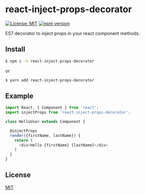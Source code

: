 # react-inject-props-decorator
[![License: MIT](https://img.shields.io/badge/License-MIT-yellow.svg?style=flat-square)](https://opensource.org/licenses/MIT)
[![npm version](https://img.shields.io/npm/v/react-inject-props-decorator.svg?style=flat-square)](https://www.npmjs.com/package/react-inject-props-decorator)

ES7 decorator to inject props in your react component methods.

## Install

```sh
$ npm i -S react-inject-props-decorator
```
or

```sh
$ yarn add react-inject-props-decorator
```

## Example

```javascript
import React, { Component } from 'react';
import injectProps from 'react-inject-props-decorator';

class HelloUser extends Component {

  @injectProps
  render({firstName, lastName}) {
    return (
      <div>Hello {firstName} {lastName}</div>
    )
  }
}
```
## License

[MIT](LICENSE)
